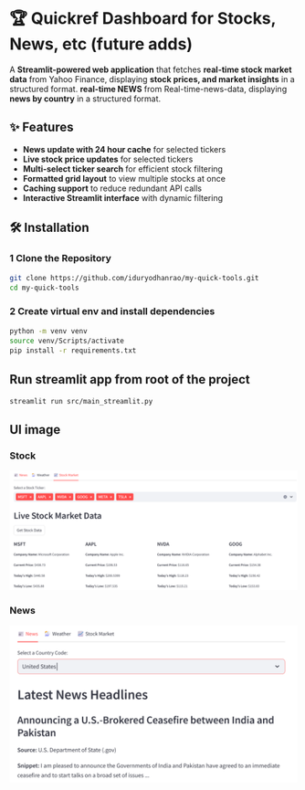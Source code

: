 # 🏆 Quickref Dashboard for Stocks, News, etc (future adds)

A **Streamlit-powered web application** that fetches 
    **real-time stock market data** from Yahoo Finance, displaying **stock prices, and market insights** in a structured format.
    **real-time NEWS** from Real-time-news-data, displaying **news by country** in a structured format.

## ✨ Features
- **News update with 24 hour cache** for selected tickers
- **Live stock price updates** for selected tickers
- **Multi-select ticker search** for efficient stock filtering
- **Formatted grid layout** to view multiple stocks at once
- **Caching support** to reduce redundant API calls
- **Interactive Streamlit interface** with dynamic filtering

## 🛠️ Installation
### 1️ Clone the Repository
```bash
git clone https://github.com/iduryodhanrao/my-quick-tools.git
cd my-quick-tools
```

### 2 Create virtual env and install dependencies
```bash
python -m venv venv
source venv/Scripts/activate
pip install -r requirements.txt
```
## Run streamlit app from root of the project
```bash
streamlit run src/main_streamlit.py
```

## UI image
### Stock
![alt text](stockUI.png) 
### News 
![alt text](newsUI.png)